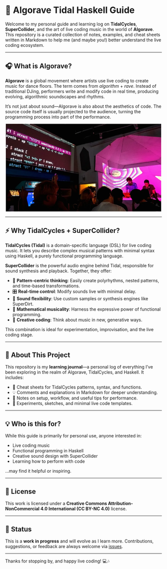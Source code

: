# 🌊 Algorave Tidal Haskell Guide

Welcome to my personal guide and learning log on **TidalCycles**, **SuperCollider**, and the art of live coding music in the world of **Algorave**. This repository is a curated collection of notes, examples, and cheat sheets written in Markdown to help me (and maybe you!) better understand the live coding ecosystem.

---

## 🎧 What is Algorave?

**Algorave** is a global movement where artists use live coding to create music for dance floors. The term comes from *algorithm* + *rave*. Instead of traditional DJing, performers write and modify code in real time, producing evolving, algorithmic soundscapes and rhythms.

It’s not just about sound—Algorave is also about the aesthetics of code. The source code itself is usually projected to the audience, turning the programming process into part of the performance.

<p align="center">
  <img src="images/tidalcycles_live.png" alt="TidalCycles live performance" width="500" />
</p>

---

## ⚡ Why TidalCycles + SuperCollider?

**TidalCycles (Tidal)** is a domain-specific language (DSL) for live coding music. It lets you describe complex musical patterns with minimal syntax using Haskell, a purely functional programming language.

**SuperCollider** is the powerful audio engine behind Tidal, responsible for sound synthesis and playback. Together, they offer:

- 🔁 **Pattern-centric thinking**: Easily create polyrhythms, nested patterns, and time-based transformations.
- 🎛️ **Real-time control**: Modify sounds live with minimal delay.
- 🎹 **Sound flexibility**: Use custom samples or synthesis engines like SuperDirt.
- 🎼 **Mathematical musicality**: Harness the expressive power of functional programming.
- 🧠 **Creative coding**: Think about music in new, generative ways.

This combination is ideal for experimentation, improvisation, and the live coding stage.

---

## 📓 About This Project

This repository is my **learning journal**—a personal log of everything I’ve been exploring in the realm of Algorave, TidalCycles, and Haskell. It includes:

- 🧾 Cheat sheets for TidalCycles patterns, syntax, and functions.
- 💡 Comments and explanations in Markdown for deeper understanding.
- 🚀 Notes on setup, workflow, and useful tips for performance.
- 🧪 Experiments, sketches, and minimal live code templates.

---

## 💡 Who is this for?

While this guide is primarily for personal use, anyone interested in:

- Live coding music
- Functional programming in Haskell
- Creative sound design with SuperCollider
- Learning how to perform with code

...may find it helpful or inspiring.

---

## 📜 License

This work is licensed under a **Creative Commons Attribution-NonCommercial 4.0 International (CC BY-NC 4.0)** license.

---

## 🚧 Status

This is a **work in progress** and will evolve as I learn more. Contributions, suggestions, or feedback are always welcome via [issues](https://github.com/jproven/algorave-tidal-haskell-guide/issues).

---

Thanks for stopping by, and happy live coding! 💻🎶
